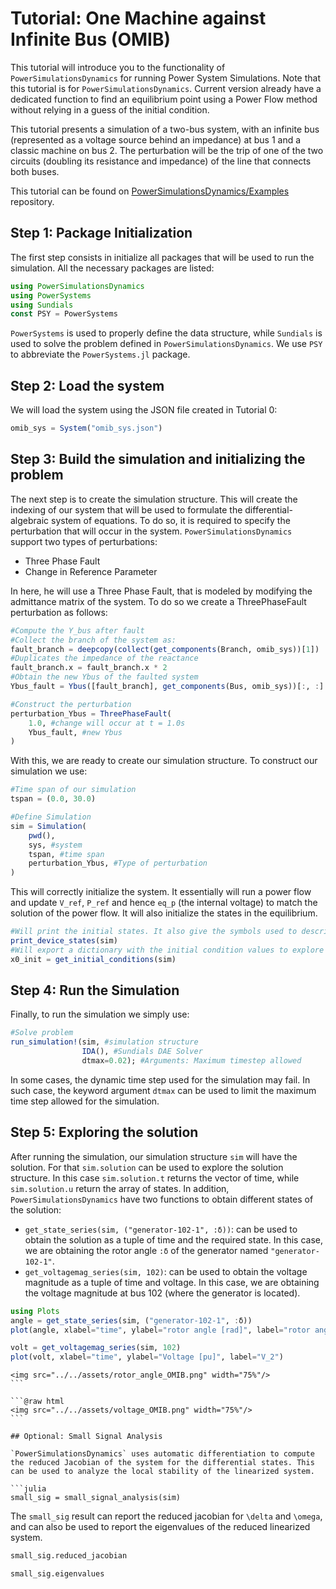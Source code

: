 # Tutorial: One Machine against Infinite Bus (OMIB)

This tutorial will introduce you to the functionality of `PowerSimulationsDynamics` for running Power System Simulations.
Note that this tutorial is for `PowerSimulationsDynamics`. Current version already have a dedicated function to find an equilibrium point using a Power Flow method without relying in a guess of the initial condition.

This tutorial presents a simulation of a two-bus system, with an infinite bus (represented as a voltage source behind an impedance) at bus 1 and a classic machine on bus 2. The perturbation will be the trip of one of the two circuits (doubling its resistance and impedance) of the line that connects both buses.

This tutorial can be found on [PowerSimulationsDynamics/Examples](https://github.com/NREL-SIIP/SIIP-Examples) repository.

## Step 1: Package Initialization

The first step consists in initialize all packages that will be used to run the simulation. All the necessary packages are listed:

```julia
using PowerSimulationsDynamics
using PowerSystems
using Sundials
const PSY = PowerSystems
```

`PowerSystems` is used to properly define the data structure, while `Sundials` is used to solve the problem defined in `PowerSimulationsDynamics`. We use `PSY` to abbreviate the `PowerSystems.jl` package.

## Step 2: Load the system

We will load the system using the JSON file created in Tutorial 0:

```julia
omib_sys = System("omib_sys.json")
```

## Step 3: Build the simulation and initializing the problem

The next step is to create the simulation structure. This will create the indexing of our system that will be used to formulate the differential-algebraic system of equations. To do so, it is required to specify the perturbation that will occur in the system. `PowerSimulationsDynamics` support two types of perturbations:
- Three Phase Fault
- Change in Reference Parameter

In here, he will use a Three Phase Fault, that is modeled by modifying the admittance matrix of the system. To do so we create a ThreePhaseFault perturbation as follows:
```julia
#Compute the Y_bus after fault
#Collect the branch of the system as:
fault_branch = deepcopy(collect(get_components(Branch, omib_sys))[1])
#Duplicates the impedance of the reactance
fault_branch.x = fault_branch.x * 2
#Obtain the new Ybus of the faulted system
Ybus_fault = Ybus([fault_branch], get_components(Bus, omib_sys))[:, :]

#Construct the perturbation
perturbation_Ybus = ThreePhaseFault(
    1.0, #change will occur at t = 1.0s
    Ybus_fault, #new Ybus
)
```

With this, we are ready to create our simulation structure. To construct our simulation we use:
```julia
#Time span of our simulation
tspan = (0.0, 30.0)

#Define Simulation
sim = Simulation(
    pwd(),
    sys, #system
    tspan, #time span
    perturbation_Ybus, #Type of perturbation
)
```

This will correctly initialize the system. It essentially will run a power flow and update `V_ref`, `P_ref` and hence `eq_p` (the internal voltage) to match the solution of the power flow. It will also initialize the states in the equilibrium.

```julia
#Will print the initial states. It also give the symbols used to describe those states.
print_device_states(sim)
#Will export a dictionary with the initial condition values to explore
x0_init = get_initial_conditions(sim)
```

## Step 4: Run the Simulation

Finally, to run the simulation we simply use:
```julia
#Solve problem
run_simulation!(sim, #simulation structure
                IDA(), #Sundials DAE Solver
                dtmax=0.02); #Arguments: Maximum timestep allowed
```
In some cases, the dynamic time step used for the simulation may fail. In such case, the keyword argument `dtmax` can be used to limit the maximum time step allowed for the simulation.

## Step 5: Exploring the solution

After running the simulation, our simulation structure `sim` will have the solution. For that `sim.solution` can be used to explore the solution structure. In this case `sim.solution.t` returns the vector of time, while `sim.solution.u` return the array of states. In addition, `PowerSimulationsDynamics` have two functions to obtain different states of the solution:

- `get_state_series(sim, ("generator-102-1", :δ))`: can be used to obtain the solution as a tuple of time and the required state. In this case, we are obtaining the rotor angle `:δ` of the generator named `"generator-102-1"`.
- `get_voltagemag_series(sim, 102)`: can be used to obtain the voltage magnitude as a tuple of time and voltage. In this case, we are obtaining the voltage magnitude at bus 102 (where the generator is located).

```julia
using Plots
angle = get_state_series(sim, ("generator-102-1", :δ))
plot(angle, xlabel="time", ylabel="rotor angle [rad]", label="rotor angle")

volt = get_voltagemag_series(sim, 102)
plot(volt, xlabel="time", ylabel="Voltage [pu]", label="V_2")
```

```@raw html
<img src="../../assets/rotor_angle_OMIB.png" width="75%"/>
``` ⠀

```@raw html
<img src="../../assets/voltage_OMIB.png" width="75%"/>
``` ⠀

## Optional: Small Signal Analysis

`PowerSimulationsDynamics` uses automatic differentiation to compute the reduced Jacobian of the system for the differential states. This can be used to analyze the local stability of the linearized system.

```julia
small_sig = small_signal_analysis(sim)
```

The `small_sig` result can report the reduced jacobian for ``\delta`` and ``\omega``, and can also be used to report the eigenvalues of the reduced linearized system.

```julia
small_sig.reduced_jacobian

small_sig.eigenvalues
```
